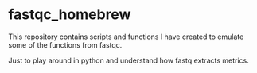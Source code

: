 # fastqc_homebrew

This repository contains scripts and functions I have created to emulate some of the functions from fastqc.

Just to play around in python and understand how fastq extracts metrics.
